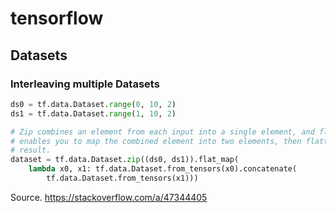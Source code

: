 # tensorflow

## Datasets

### Interleaving multiple Datasets

```python
ds0 = tf.data.Dataset.range(0, 10, 2)
ds1 = tf.data.Dataset.range(1, 10, 2)

# Zip combines an element from each input into a single element, and flat_map
# enables you to map the combined element into two elements, then flattens the
# result.
dataset = tf.data.Dataset.zip((ds0, ds1)).flat_map(
    lambda x0, x1: tf.data.Dataset.from_tensors(x0).concatenate(
        tf.data.Dataset.from_tensors(x1)))
```

Source. https://stackoverflow.com/a/47344405
